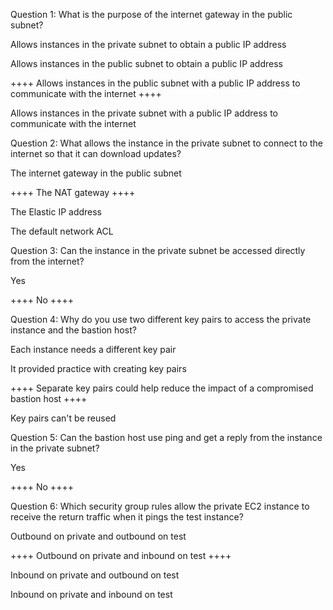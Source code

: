 Question 1: What is the purpose of the internet gateway in the public subnet?

 Allows instances in the private subnet to obtain a public IP address
 
 Allows instances in the public subnet to obtain a public IP address
 
 ++++ Allows instances in the public subnet with a public IP address to communicate with the internet ++++
 
 Allows instances in the private subnet with a public IP address to communicate with the internet
 


Question 2: What allows the instance in the private subnet to connect to the internet so that it can download updates?

 The internet gateway in the public subnet
 
 ++++ The NAT gateway ++++
 
 The Elastic IP address
 
 The default network ACL
 


Question 3: Can the instance in the private subnet be accessed directly from the internet?

 Yes
 
 ++++ No ++++


Question 4: Why do you use two different key pairs to access the private instance and the bastion host?

 Each instance needs a different key pair
 
 It provided practice with creating key pairs
 
 ++++ Separate key pairs could help reduce the impact of a compromised bastion host ++++
 
 Key pairs can't be reused
 


Question 5: Can the bastion host use ping and get a reply from the instance in the private subnet?

 Yes
 
 ++++ No ++++
 


Question 6: Which security group rules allow the private EC2 instance to receive the return traffic when it pings the test instance?

 Outbound on private and outbound on test
 
 ++++ Outbound on private and inbound on test ++++
 
 Inbound on private and outbound on test
 
 Inbound on private and inbound on test
 
